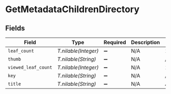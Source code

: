 # GetMetadataChildrenDirectory


## Fields

| Field                                    | Type                                     | Required                                 | Description                              | Example                                  |
| ---------------------------------------- | ---------------------------------------- | ---------------------------------------- | ---------------------------------------- | ---------------------------------------- |
| `leaf_count`                             | *T.nilable(Integer)*                     | :heavy_minus_sign:                       | N/A                                      | 16                                       |
| `thumb`                                  | *T.nilable(String)*                      | :heavy_minus_sign:                       | N/A                                      | /library/metadata/30072/thumb/1705739923 |
| `viewed_leaf_count`                      | *T.nilable(Integer)*                     | :heavy_minus_sign:                       | N/A                                      | 16                                       |
| `key`                                    | *T.nilable(String)*                      | :heavy_minus_sign:                       | N/A                                      | /library/metadata/30072/allLeaves        |
| `title`                                  | *T.nilable(String)*                      | :heavy_minus_sign:                       | N/A                                      | All episodes                             |